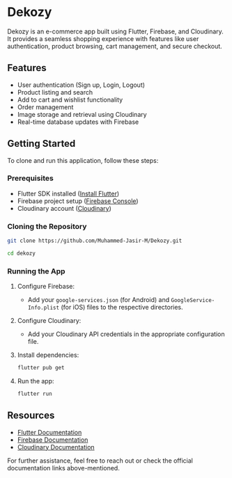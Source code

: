 # Dekozy

Dekozy is an e-commerce app built using Flutter, Firebase, and Cloudinary. It provides a seamless shopping experience with features like user authentication, product browsing, cart management, and secure checkout.

## Features

- User authentication (Sign up, Login, Logout)
- Product listing and search
- Add to cart and wishlist functionality
- Order management
- Image storage and retrieval using Cloudinary
- Real-time database updates with Firebase

## Getting Started

To clone and run this application, follow these steps:

### Prerequisites

- Flutter SDK installed ([Install Flutter](https://docs.flutter.dev/get-started/install))
- Firebase project setup ([Firebase Console](https://console.firebase.google.com/))
- Cloudinary account ([Cloudinary](https://cloudinary.com/))

### Cloning the Repository

```bash
git clone https://github.com/Muhammed-Jasir-M/Dekozy.git
```

```bash
cd dekozy
```

### Running the App

1. Configure Firebase:

   - Add your `google-services.json` (for Android) and `GoogleService-Info.plist` (for iOS) files to the respective directories.

2. Configure Cloudinary:

   - Add your Cloudinary API credentials in the appropriate configuration file.

3. Install dependencies:

   ```bash
   flutter pub get
   ```

4. Run the app:
   ```bash
   flutter run
   ```

## Resources

- [Flutter Documentation](https://docs.flutter.dev/)
- [Firebase Documentation](https://firebase.google.com/docs)
- [Cloudinary Documentation](https://cloudinary.com/documentation)

For further assistance, feel free to reach out or check the official documentation links above-mentioned.
